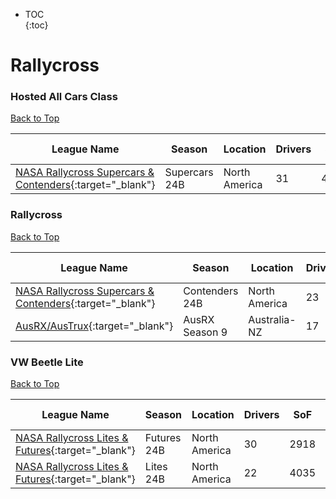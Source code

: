* TOC  
{:toc}

# Rallycross

### Hosted All Cars Class

[Back to Top](#)  

| League Name | Season | Location | Drivers | SoF | Setup | Upcoming Race | New York | London | Sydney |
|----------------------------------------------------------------------------------------------------------------------------------|-------------|-------------|-------|----|-----|-------------|--------|------|------|
|[NASA Rallycross Supercars & Contenders](https://members.iracing.com/membersite/member/LeagueView.do?league=331){:target="_blank"} |Supercars 24B |North America |31 |4965 | | | | | |

### Rallycross

[Back to Top](#)  

| League Name | Season | Location | Drivers | SoF | Setup | Upcoming Race | New York | London | Sydney |
|----------------------------------------------------------------------------------------------------------------------------------|--------------|-------------|-------|----|-----|-------------|--------|------|------|
|[NASA Rallycross Supercars & Contenders](https://members.iracing.com/membersite/member/LeagueView.do?league=331){:target="_blank"} |Contenders 24B |North America |23 |3007 | | | | | |
|[AusRX/AusTrux](https://members.iracing.com/membersite/member/LeagueView.do?league=6042){:target="_blank"} |AusRX Season 9 |Australia-NZ |17 |2660 | | | | | |

### VW Beetle Lite

[Back to Top](#)  

| League Name | Season | Location | Drivers | SoF | Setup | Upcoming Race | New York | London | Sydney |
|----------------------------------------------------------------------------------------------------------------------------|-----------|-------------|-------|----|-----|-------------|--------|------|------|
|[NASA Rallycross Lites & Futures](https://members.iracing.com/membersite/member/LeagueView.do?league=9036){:target="_blank"} |Futures 24B |North America |30 |2918 | | | | | |
|[NASA Rallycross Lites & Futures](https://members.iracing.com/membersite/member/LeagueView.do?league=9036){:target="_blank"} |Lites 24B |North America |22 |4035 | | | | | |

